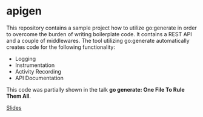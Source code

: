 # apigen

This repository contains a sample project how to utilize go:generate in order to overcome the burden of writing boilerplate code. It contains a REST API and a couple of middlewares. The tool utilizing go:generate automatically creates code for the following functionality:

- Logging
- Instrumentation
- Activity Recording
- API Documentation

This code was partially shown in the talk **go generate: One File To Rule Them All**.

[Slides](https://speakerdeck.com/konradreiche/go-generate-one-file-to-rule-them-all)
